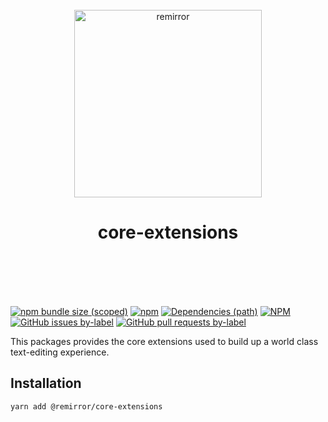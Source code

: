 <div align="center">
	<br />
	<div>
		<img width="300" src="https://cdn.jsdelivr.net/gh/ifiokjr/remirror/support/assets/logo-icon.svg" alt="remirror" />
    <h1 align="center">core-extensions</h1>
	</div>
    <br />
    <br />
    <br />
    <br />
</div>

[![npm bundle size (scoped)](https://img.shields.io/bundlephobia/minzip/@remirror/core-extensions.svg?style=for-the-badge)](https://bundlephobia.com/result?p=@remirror/core-extensions) [![npm](https://img.shields.io/npm/dm/@remirror/core-extensions.svg?style=for-the-badge&logo=npm)](https://www.npmjs.com/package/@remirror/core-extensions) [![Dependencies (path)](https://img.shields.io/david/ifiokjr/remirror.svg?logo=npm&path=@remirror%2Fcore-extensions&style=for-the-badge)](https://github.com/ifiokjr/remirror/blob/master/@remirror/core-extensions/package.json) [![NPM](https://img.shields.io/npm/l/@remirror/core-extensions.svg?style=for-the-badge)](https://github.com/ifiokjr/remirror/blob/master/LICENSE) [![GitHub issues by-label](https://img.shields.io/github/issues/ifiokjr/remirror/@remirror/core-extensions.svg?label=Open%20Issues&logo=github&style=for-the-badge)](https://github.com/ifiokjr/remirror/issues?utf8=%E2%9C%93&q=is%3Aissue+is%3Aopen+sort%3Aupdated-desc+label%3A%40remirror%2Fcore-extensions) [![GitHub pull requests by-label](https://img.shields.io/github/issues-pr/ifiokjr/remirror/@remirror/core-extensions.svg?label=Open%20Pull%20Requests&logo=github&style=for-the-badge)](https://github.com/ifiokjr/remirror/pulls?utf8=%E2%9C%93&q=is%3Apr+is%3Aopen+sort%3Aupdated-desc+label%3A%40remirror%2Fcore-extensions)

This packages provides the core extensions used to build up a world class text-editing experience.

## Installation

```bash
yarn add @remirror/core-extensions
```
